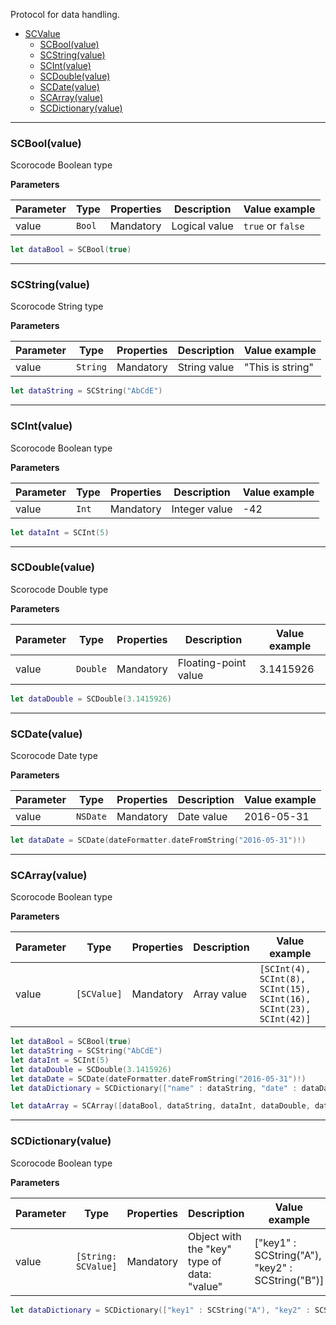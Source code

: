 <a name="SCValue"></a>

Protocol for data handling.

* [SCValue](#SCValue)
    * [SCBool(value)](#SCBool)
    * [SCString(value)](#SCString) 
    * [SCInt(value)](#SCInt)
    * [SCDouble(value)](#SCDouble)  
    * [SCDate(value)](#SCDate) 
    * [SCArray(value)](#SCArray) 
    * [SCDictionary(value)](#SCDictionary)

-----------------------------------------------------------------------------------------------

<a name="SCBool"></a> 

### SCBool(value)

Scorocode Boolean type

**Parameters**

| Parameter | Type | Properties | Description | Value example |
| --- | --- | --- | --- | --- |
| value | <code>Bool</code> | Mandatory | Logical value | `true` or `false` | 

```SWIFT
let dataBool = SCBool(true)
```

----------------------------------------------------------------------------------------------

<a name="SCString"></a> 

### SCString(value)

Scorocode String type

**Parameters**

| Parameter | Type | Properties | Description | Value example |
| --- | --- | --- | --- | --- |
| value | <code>String</code> | Mandatory | String value | "This is string" | 


```SWIFT
let dataString = SCString("AbCdE")
```

----------------------------------------------------------------------------------------------

<a name="SCInt"></a> 

### SCInt(value)

Scorocode Boolean type

**Parameters**

| Parameter | Type | Properties | Description | Value example |
| --- | --- | --- | --- | --- |
| value | <code>Int</code> | Mandatory | Integer value | -42 | 


```SWIFT
let dataInt = SCInt(5)
```

----------------------------------------------------------------------------------------------

<a name="SCDouble"></a> 

### SCDouble(value)

Scorocode Double type

**Parameters**

| Parameter | Type | Properties | Description | Value example |
| --- | --- | --- | --- | --- |
| value | <code>Double</code> | Mandatory | Floating-point value | 3.1415926 | 


```SWIFT
let dataDouble = SCDouble(3.1415926)
```

----------------------------------------------------------------------------------------------

<a name="SCDate"></a> 

### SCDate(value)

Scorocode Date type

**Parameters**

| Parameter | Type | Properties | Description | Value example |
| --- | --- | --- | --- | --- |
| value | <code>NSDate</code> | Mandatory | Date value | 2016-05-31 | 


```SWIFT
let dataDate = SCDate(dateFormatter.dateFromString("2016-05-31")!)
```

----------------------------------------------------------------------------------------------

<a name="SCArray"></a> 

### SCArray(value)

Scorocode Boolean type

**Parameters**

| Parameter | Type | Properties | Description | Value example |
| --- | --- | --- | --- | --- |
| value | <code>[SCValue]</code> | Mandatory | Array value | <code>[SCInt(4), SCInt(8), SCInt(15), SCInt(16), SCInt(23), SCInt(42)]</code> | 

```SWIFT
let dataBool = SCBool(true)
let dataString = SCString("AbCdE")
let dataInt = SCInt(5)
let dataDouble = SCDouble(3.1415926)
let dataDate = SCDate(dateFormatter.dateFromString("2016-05-31")!)
let dataDictionary = SCDictionary(["name" : dataString, "date" : dataDate])

let dataArray = SCArray([dataBool, dataString, dataInt, dataDouble, dataDate, dataDictionary])
```

----------------------------------------------------------------------------------------------

<a name="SCDictionary"></a>

### SCDictionary(value)

Scorocode Boolean type

**Parameters**

| Parameter | Type | Properties | Description | Value example |
| --- | --- | --- | --- | --- |
| value | <code>[String: SCValue]</code> | Mandatory |Object with the "key" type of data: "value" | ["key1" : SCString("A"), "key2" : SCString("B")]|

```SWIFT
let dataDictionary = SCDictionary(["key1" : SCString("A"), "key2" : SCString("B")])
```
